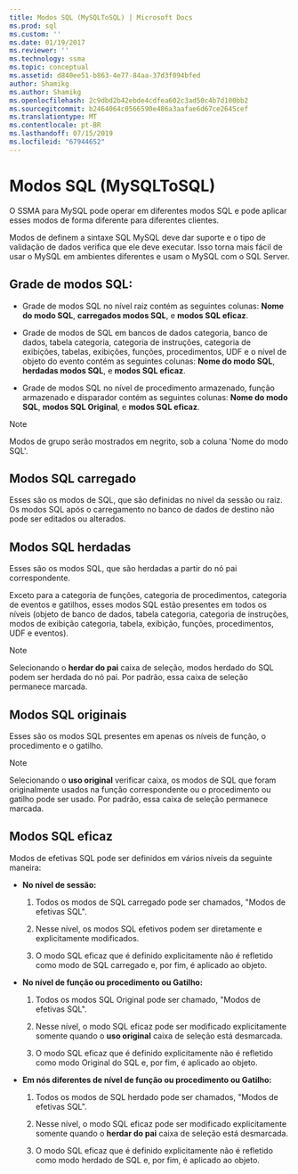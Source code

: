 ```yaml
---
title: Modos SQL (MySQLToSQL) | Microsoft Docs
ms.prod: sql
ms.custom: ''
ms.date: 01/19/2017
ms.reviewer: ''
ms.technology: ssma
ms.topic: conceptual
ms.assetid: d840ee51-b863-4e77-84aa-37d3f094bfed
author: Shamikg
ms.author: Shamikg
ms.openlocfilehash: 2c9dbd2b42ebde4cdfea602c3ad50c4b7d100bb2
ms.sourcegitcommit: b2464064c0566590e486a3aafae6d67ce2645cef
ms.translationtype: MT
ms.contentlocale: pt-BR
ms.lasthandoff: 07/15/2019
ms.locfileid: "67944652"
---
```

# <a name="sql-modes-mysqltosql"></a>Modos SQL (MySQLToSQL)
O SSMA para MySQL pode operar em diferentes modos SQL e pode aplicar esses modos de forma diferente para diferentes clientes.  
  
Modos de definem a sintaxe SQL MySQL deve dar suporte e o tipo de validação de dados verifica que ele deve executar. Isso torna mais fácil de usar o MySQL em ambientes diferentes e usam o MySQL com o SQL Server.  
  
## <a name="sql-modes-grid"></a>Grade de modos SQL:  
  
-   Grade de modos SQL no nível raiz contém as seguintes colunas: **Nome do modo SQL**, **carregados modos SQL**, e **modos SQL eficaz**.  
  
-   Grade de modos de SQL em bancos de dados categoria, banco de dados, tabela categoria, categoria de instruções, categoria de exibições, tabelas, exibições, funções, procedimentos, UDF e o nível de objeto do evento contém as seguintes colunas: **Nome do modo SQL**, **herdadas modos SQL**, e **modos SQL eficaz**.  
  
-   Grade de modos SQL no nível de procedimento armazenado, função armazenado e disparador contém as seguintes colunas: **Nome do modo SQL**, **modos SQL Original**, e **modos SQL eficaz**.  
  
> [!NOTE]  
> Modos de grupo serão mostrados em negrito, sob a coluna 'Nome do modo SQL'.  
  
## <a name="loaded-sql-modes"></a>Modos SQL carregado  
Esses são os modos de SQL, que são definidas no nível da sessão ou raiz. Os modos SQL após o carregamento no banco de dados de destino não pode ser editados ou alterados.  
  
## <a name="inherited-sql-modes"></a>Modos SQL herdadas  
Esses são os modos SQL, que são herdadas a partir do nó pai correspondente.  
  
Exceto para a categoria de funções, categoria de procedimentos, categoria de eventos e gatilhos, esses modos SQL estão presentes em todos os níveis (objeto de banco de dados, tabela categoria, categoria de instruções, modos de exibição categoria, tabela, exibição, funções, procedimentos, UDF e eventos).  
  
> [!NOTE]  
> Selecionando o **herdar do pai** caixa de seleção, modos herdado do SQL podem ser herdada do nó pai. Por padrão, essa caixa de seleção permanece marcada.  
  
## <a name="original-sql-modes"></a>Modos SQL originais  
Esses são os modos SQL presentes em apenas os níveis de função, o procedimento e o gatilho.  
  
> [!NOTE]  
> Selecionando o **uso original** verificar caixa, os modos de SQL que foram originalmente usados na função correspondente ou o procedimento ou gatilho pode ser usado. Por padrão, essa caixa de seleção permanece marcada.  
  
## <a name="effective-sql-modes"></a>Modos SQL eficaz  
Modos de efetivas SQL pode ser definidos em vários níveis da seguinte maneira:  
  
-   **No nível de sessão:**  
  
    1.  Todos os modos de SQL carregado pode ser chamados, "Modos de efetivas SQL".  
  
    2.  Nesse nível, os modos SQL efetivos podem ser diretamente e explicitamente modificados.  
  
    3.  O modo SQL eficaz que é definido explicitamente não é refletido como modo de SQL carregado e, por fim, é aplicado ao objeto.  
  
-   **No nível de função ou procedimento ou Gatilho:**  
  
    1.  Todos os modos SQL Original pode ser chamado, "Modos de efetivas SQL".  
  
    2.  Nesse nível, o modo SQL eficaz pode ser modificado explicitamente somente quando o **uso original** caixa de seleção está desmarcada.  
  
    3.  O modo SQL eficaz que é definido explicitamente não é refletido como modo Original do SQL e, por fim, é aplicado ao objeto.  
  
-   **Em nós diferentes de nível de função ou procedimento ou Gatilho:**  
  
    1.  Todos os modos de SQL herdado pode ser chamados, "Modos de efetivas SQL".  
  
    2.  Nesse nível, o modo SQL eficaz pode ser modificado explicitamente somente quando o **herdar do pai** caixa de seleção está desmarcada.  
  
    3.  O modo SQL eficaz que é definido explicitamente não é refletido como modo herdado de SQL e, por fim, é aplicado ao objeto.  
  
